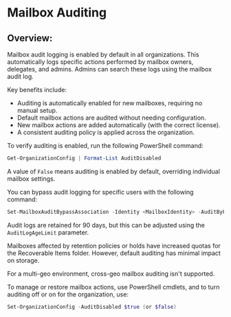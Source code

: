 # Mailbox Auditing

## Overview:

Mailbox audit logging is enabled by default in all organizations. This automatically logs specific actions performed by mailbox owners, delegates, and admins. Admins can search these logs using the mailbox audit log.

Key benefits include:

* Auditing is automatically enabled for new mailboxes, requiring no manual setup.
* Default mailbox actions are audited without needing configuration.
* New mailbox actions are added automatically (with the correct license).
* A consistent auditing policy is applied across the organization.

To verify auditing is enabled, run the following PowerShell command:

```powershell
Get-OrganizationConfig | Format-List AuditDisabled
```

A value of `False` means auditing is enabled by default, overriding individual mailbox settings.

You can bypass audit logging for specific users with the following command:

```powershell
Set-MailboxAuditBypassAssociation -Identity <MailboxIdentity> -AuditByPassEnabled $true
```

Audit logs are retained for 90 days, but this can be adjusted using the `AuditLogAgeLimit` parameter.

Mailboxes affected by retention policies or holds have increased quotas for the Recoverable Items folder. However, default auditing has minimal impact on storage.

For a multi-geo environment, cross-geo mailbox auditing isn't supported.

To manage or restore mailbox actions, use PowerShell cmdlets, and to turn auditing off or on for the organization, use:

```powershell
Set-OrganizationConfig -AuditDisabled $true (or $false)
```

